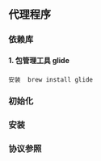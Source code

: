 
## 代理程序

### 依赖库

#### 1. 包管理工具 glide

    安装  brew install glide
    
    
### 初始化

### 安装

### 协议参照